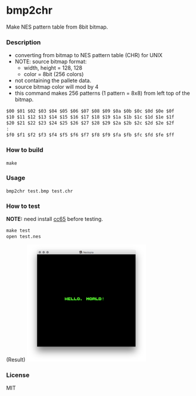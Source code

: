# bmp2chr

Make NES pattern table from 8bit bitmap.

### Description

- converting from bitmap to NES pattern table (CHR) for UNIX
- NOTE: source bitmap format:
  - width, height = 128, 128
  - color = 8bit (256 colors)
- not containing the pallete data.
- source bitmap color will mod by 4
- this command makes 256 patterns (1 pattern = 8x8) from left top of the bitmap.

```
$00 $01 $02 $03 $04 $05 $06 $07 $08 $09 $0a $0b $0c $0d $0e $0f
$10 $11 $12 $13 $14 $15 $16 $17 $18 $19 $1a $1b $1c $1d $1e $1f
$20 $21 $22 $23 $24 $25 $26 $27 $28 $29 $2a $2b $2c $2d $2e $2f
:
$f0 $f1 $f2 $f3 $f4 $f5 $f6 $f7 $f8 $f9 $fa $fb $fc $fd $fe $ff
```

### How to build

```
make
```

### Usage

```
bmp2chr test.bmp test.chr
```

### How to test

__NOTE:__ need install [cc65](https://cc65.github.io/) before testing.

```
make test
open test.nes
```

(Result)
<img src="test-result.png" width="320"/>


### License

MIT
